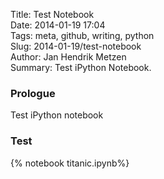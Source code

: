 Title: Test Notebook  
Date: 2014-01-19 17:04  
Tags: meta, github, writing, python  
Slug: 2014-01-19/test-notebook  
Author: Jan Hendrik Metzen  
Summary: Test iPython Notebook.  

### Prologue
Test iPython notebook

### Test
{% notebook titanic.ipynb%}
